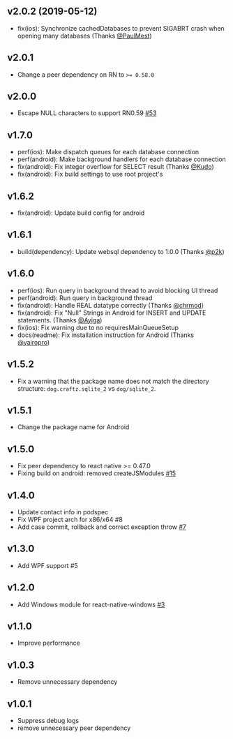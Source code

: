 ## v2.0.2 (2019-05-12)

* fix(ios): Synchronize cachedDatabases to prevent SIGABRT crash when opening many databases (Thanks [@PaulMest](https://github.com/craftzdog/react-native-sqlite-2/pull/58))

## v2.0.1

* Change a peer dependency on RN to `>= 0.58.0`

## v2.0.0

* Escape NULL characters to support RN0.59 [#53](https://github.com/craftzdog/react-native-sqlite-2/pull/53)

## v1.7.0

* perf(ios): Make dispatch queues for each database connection
* perf(android): Make background handlers for each database connection
* fix(android): Fix integer overflow for SELECT result (Thanks [@Kudo](https://github.com/Kudo))
* fix(android): Fix build settings to use root project's

## v1.6.2

* fix(android): Update build config for android

## v1.6.1

* build(dependency): Update websql dependency to 1.0.0 (Thanks [@p2k](https://github.com/p2k))

## v1.6.0

* perf(ios): Run query in background thread to avoid blocking UI thread
* perf(android): Run query in background thread
* fix(android): Handle REAL datatype correctly (Thanks [@chrmod](https://github.com/chrmod))
* fix(android): Fix "Null" Strings in Android for INSERT and UPDATE statements. (Thanks [@Ayiga](https://github.com/Ayiga))
* fix(ios): Fix warning due to no requiresMainQueueSetup
* docs(readme): Fix installation instruction for Android (Thanks [@yairopro](https://github.com/yairopro))

## v1.5.2

* Fix a warning that the package name does not match the directory structure: `dog.craftz.sqlite_2` vs `dog/sqlite_2`.

## v1.5.1

* Change the package name for Android

## v1.5.0

* Fix peer dependency to react native >= 0.47.0
* Fixing build on android: removed createJSModules [#15](https://github.com/craftzdog/react-native-sqlite-2/pull/15)

## v1.4.0

* Update contact info in podspec
* Fix WPF project arch for x86/x64 #8
* Add case commit, rollback and correct exception throw [#7](https://github.com/craftzdog/react-native-sqlite-2/pull/7)

## v1.3.0

* Add WPF support #5

## v1.2.0

* Add Windows module for react-native-windows [#3](https://github.com/craftzdog/react-native-sqlite-2/pull/3)

## v1.1.0

* Improve performance

## v1.0.3

* Remove unnecessary dependency

## v1.0.1

* Suppress debug logs
* remove unnecessary peer dependency
